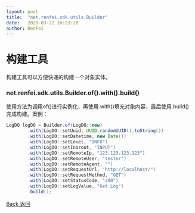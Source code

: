 ```yaml
---
layout: post
title:  "net.renfei.sdk.utils.Builder"
date:   2020-03-22 16:23:20
author: RenFei
---
```


# 构建工具
构建工具可以方便快递的构建一个对象实体。

### net.renfei.sdk.utils.Builder.of().with().build()
使用方法为调用of()进行实例化，再使用.with()填充对象内容，最后使用.build()完成构建。案例：
```java
LogDO logDO = Builder.of(LogDO::new)
        .with(LogDO::setUuid, UUID.randomUUID().toString())
        .with(LogDO::setDatetime, new Date())
        .with(LogDO::setLevel, "INFO")
        .with(LogDO::setInorout, "INPUT")
        .with(LogDO::setRemoteIp, "123.123.123.123")
        .with(LogDO::setRemoteUser, "tester")
        .with(LogDO::setRemoteAgent, "")
        .with(LogDO::setRequestUrl, "http://localhost/")
        .with(LogDO::setRequestMethod, "GET")
        .with(LogDO::setStatusCode, "200")
        .with(LogDO::setLogValue, "Get Log")
        .build();
```

<a href="/">Back 返回</a>